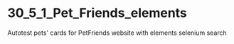 # 30_5_1_Pet_Friends_elements
Autotest pets' cards for PetFriends website with elements selenium search 
